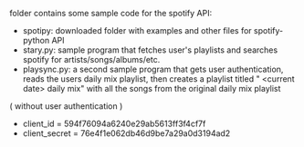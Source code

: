 folder contains some sample code for the spotify API:
  - spotipy: downloaded folder with examples and other files for spotify-python API
  - stary.py: sample program that fetches user's playlists and searches spotify for artists/songs/albums/etc.
  - playsync.py: a second sample program that gets user authentication, reads the users daily mix playlist, then creates a playlist titled " \<current date\> daily mix" with all the songs from the original daily mix playlist

( without user authentication )
- client_id = 594f76094a6240e29ab5613ff3f4cf7f
- client_secret = 76e4f1e062db46d9be7a29a0d3194ad2

